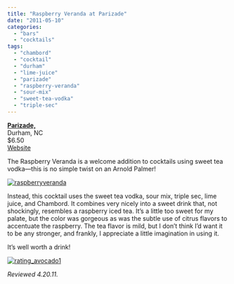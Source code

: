 ```yaml
---
title: "Raspberry Veranda at Parizade"
date: "2011-05-10"
categories: 
  - "bars"
  - "cocktails"
tags: 
  - "chambord"
  - "cocktail"
  - "durham"
  - "lime-juice"
  - "parizade"
  - "raspberry-veranda"
  - "sour-mix"
  - "sweet-tea-vodka"
  - "triple-sec"
---
```


**[Parizade,](http://www.thegourmez.com/?p=1159)**\
Durham, NC\
$6.50\
[Website](http://www.parizadedurham.com/index.html)

The Raspberry Veranda is a welcome addition to cocktails using sweet tea vodka—this is no simple twist on an Arnold Palmer!

[![](http://s3.amazonaws.com/thegourmez-wpmedia/2011/05/raspberryveranda.jpg "raspberryveranda")](http://s3.amazonaws.com/thegourmez-wpmedia/2011/05/raspberryveranda.jpg)

Instead, this cocktail uses the sweet tea vodka, sour mix, triple sec, lime juice, and Chambord. It combines very nicely into a sweet drink that, not shockingly, resembles a raspberry iced tea. It’s a little too sweet for my palate, but the color was gorgeous as was the subtle use of citrus flavors to accentuate the raspberry. The tea flavor is mild, but I don’t think I’d want it to be any stronger, and frankly, I appreciate a little imagination in using it.

It’s well worth a drink!

[![](http://s3.amazonaws.com/thegourmez-wpmedia/2009/02/rating_avocado1.gif "rating_avocado1")](http://s3.amazonaws.com/thegourmez-wpmedia/2009/02/rating_avocado1.gif)

_Reviewed 4.20.11._

